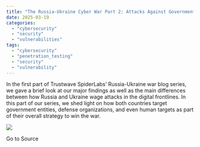 ```yaml
---
title: "The Russia-Ukraine Cyber War Part 2: Attacks Against Government Entities, Defense Sector, and Human Targets"
date: 2025-03-19
categories: 
  - "cybersecurity"
  - "security"
  - "vulnerabilities"
tags: 
  - "cybersecurity"
  - "penetration_testing"
  - "security"
  - "vulnerability"
---
```


In the first part of Trustwave SpiderLabs’ Russia-Ukraine war blog series, we gave a brief look at our major findings as well as the main differences between how Russia and Ukraine wage attacks in the digital frontlines. In this part of our series, we shed light on how both countries target government entities, defense organizations, and even human targets as part of their overall strategy to win the war.

![](https://track.hubspot.com/__ptq.gif?a=21158977&k=14&r=https%3A%2F%2Fwww.trustwave.com%2Fen-us%2Fresources%2Fblogs%2Fspiderlabs-blog%2Fattacks-against-government-entities-defense-sector-and-human-targets%2F&bu=https%253A%252F%252Fwww.trustwave.com%252Fen-us%252Fresources%252Fblogs%252Fspiderlabs-blog&bvt=rss)

Go to Source
